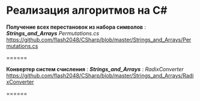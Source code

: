 Реализация алгоритмов на C#
======

**Получение всех перестановок из набора символов**  : ***Strings_and_Arrays*** *Permutations.cs*
<https://github.com/flash2048/CSharp/blob/master/Strings_and_Arrays/Permutations.cs>

======

**Конвертер систем счисления**  : ***Strings_and_Arrays*** : *RadixConverter*
<https://github.com/flash2048/CSharp/blob/master/Strings_and_Arrays/RadixConverter>

======
